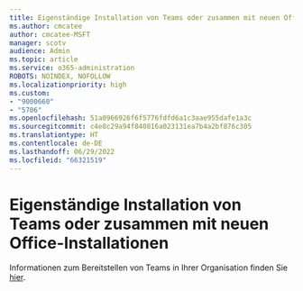 ```yaml
---
title: Eigenständige Installation von Teams oder zusammen mit neuen Office-Installationen
ms.author: cmcatee
author: cmcatee-MSFT
manager: scotv
audience: Admin
ms.topic: article
ms.service: o365-administration
ROBOTS: NOINDEX, NOFOLLOW
ms.localizationpriority: high
ms.custom:
- "9000660"
- "5706"
ms.openlocfilehash: 51a0966926f6f5776fdfd6a1c3aae955dafe1a3c
ms.sourcegitcommit: c4e8c29a94f840816a023131ea7b4a2bf876c305
ms.translationtype: HT
ms.contentlocale: de-DE
ms.lasthandoff: 06/29/2022
ms.locfileid: "66321519"
---
```

# <a name="install-teams-as-standalone-or-with-new-office-installs"></a>Eigenständige Installation von Teams oder zusammen mit neuen Office-Installationen

Informationen zum Bereitstellen von Teams in Ihrer Organisation finden Sie [hier](https://docs.microsoft.com/alchemyinsights/installing-teams-as-standalone-or-with-new-existing-office-installs).

